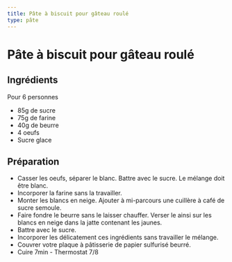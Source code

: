 ```yaml
---
title: Pâte à biscuit pour gâteau roulé
type: pâte
---
```


# Pâte à biscuit pour gâteau roulé

<div class="ingredients" markdown="1">

## Ingrédients
 
 Pour 6 personnes
 - 85g de sucre
 - 75g  de farine
 - 40g de beurre
 - 4 oeufs
 - Sucre glace

</div>

<div class="preparation" markdown="1">

## Préparation

 - Casser les oeufs, séparer le blanc. Battre avec le sucre. Le mélange doit être blanc.
 - Incorporer la farine sans la travailler.
 - Monter les blancs en neige. Ajouter à mi-parcours une cuillère à café de sucre semoule.
 - Faire fondre le beurre sans le laisser chauffer. Verser le ainsi sur les blancs en neige dans la jatte contenant les jaunes.
 - Battre avec le sucre.
 - Incorporer les délicatement ces ingrédients sans travailler le mélange.
 - Couvrer votre plaque à pâtisserie de papier sulfurisé beurré.
 - Cuire 7min - Thermostat 7/8

</div>